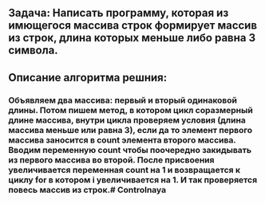 ## Задача: Написать программу, которая из имющегося массива строк формирует массив из строк, длина которых меньше либо равна 3 символа.
## Описание алгоритма решния:
### Объявляем два массива: первый и вторый одинаковой длины. Потом пишем метод, в котором цикл соразмерный длине массива, внутри цикла проверяем условия (длина массива меньше или равна 3), если да то элемент первого массива заносится в count элемента второго массива. Вводим переменную count чтобы поочередно закидывать из первого массива во второй. После присвоения увеличивается переменная count на 1 и возвращается к циклу for в котором i увеличивается на 1. И так проверяется повесь массив из строк.#   C o n t r o l n a y a  
 
